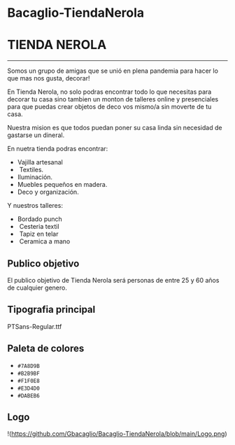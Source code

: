 # Bacaglio-TiendaNerola
# TIENDA NEROLA
----

Somos un grupo de amigas que se unió en plena pandemia para hacer lo que mas nos gusta, decorar! 

En Tienda Nerola, no solo podras encontrar todo lo que necesitas para decorar tu casa sino tambien un monton de talleres online y presenciales para que puedas crear objetos de deco vos mismo/a sin moverte de tu casa.

Nuestra mision es que todos puedan poner su casa linda sin necesidad de gastarse un dineral. 

En nuetra tienda podras encontrar:
-  Vajilla artesanal 
-  Textiles.
-  Iluminación.
-  Muebles pequeños en madera.
-  Deco y organización.

Y nuestros talleres:
-  Bordado punch
-  Cesteria textil
-  Tapiz en telar
-  Ceramica a mano


## Publico objetivo

 El publico objetivo de Tienda Nerola será personas de entre 25 y 60 años de cualquier genero.

## Tipografia principal

 PTSans-Regular.ttf

## Paleta de colores

- `#7A8D9B`
- `#B2B9BF`
- `#F1F0E8`
- `#E3D4D0`
- `#DABEB6`


## Logo

!(https://github.com/Gbacaglio/Bacaglio-TiendaNerola/blob/main/Logo.png)



[def]: ./Logo.png